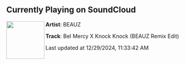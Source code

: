 ## Currently Playing on SoundCloud

[<img align="left" width="100" src="https://i1.sndcdn.com/artworks-WyEe2yiUOoL4D6zp-diz2oA-t500x500.jpg">](https://soundcloud.com/beauzworld/bel-mercy-x-knock-knock-beauz-remix-edit)

**Artist**: BEAUZ 

**Track**: Bel Mercy X Knock Knock (BEAUZ Remix Edit)

Last updated at 12/29/2024, 11:33:42 AM
